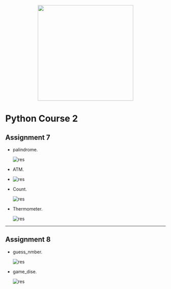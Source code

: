 <!-- ![res]() -->
  <p align="center"><a href="https://www.python.org/" target="_blank"><img src="https://www.python.org/static/img/python-logo@2x.png" width="300"></a></p>

  
# Python Course 2
## Assignment 7
- palindrome.

    ![res](https://github.com/MohamadNematizadeh/pythonon_course2/blob/main/Assignment%207/output/palindrome.png?raw=true)
  
- ATM.
- 
    ![res](https://github.com/MohamadNematizadeh/pythonon_course2/blob/main/Assignment%207/output/Atm.png?raw=true)
  
- Count.

    ![res](https://github.com/MohamadNematizadeh/pythonon_course2/blob/main/Assignment%207/output/Count.png?raw=true)
  
- Thermometer.

    ![res](https://github.com/MohamadNematizadeh/pythonon_course2/blob/main/Assignment%207/output/Thermometer.png?raw=true) 
 ---
## Assignment 8
- guess_nmber.

    ![res](https://github.com/MohamadNematizadeh/pythonon_course2/blob/main/Assignment%208/output/guess_nmber.png?raw=true)
  
- game_dise.

    ![res](https://github.com/MohamadNematizadeh/pythonon_course2/blob/main/Assignment%208/output/game_dise.png?raw=true) 
